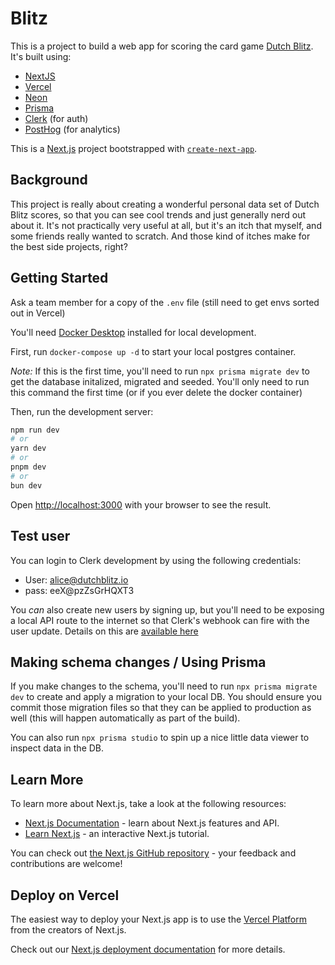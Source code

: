 # Blitz

This is a project to build a web app for scoring the card game [Dutch Blitz](https://en.wikipedia.org/wiki/Dutch_Blitz). It's built using:

- [NextJS](https://nextjs.org/)
- [Vercel](https://vercel.com/)
- [Neon](https://neon.tech)
- [Prisma](https://www.prisma.io/)
- [Clerk](https://www.clerk.com) (for auth)
- [PostHog](https://posthog.com/) (for analytics)

This is a [Next.js](https://nextjs.org/) project bootstrapped with [`create-next-app`](https://github.com/vercel/next.js/tree/canary/packages/create-next-app).

## Background

This project is really about creating a wonderful personal data set of Dutch Blitz scores, so that you can see cool trends and just generally nerd out about it. It's not practically very useful at all, but it's an itch that myself, and some friends really wanted to scratch. And those kind of itches make for the best side projects, right?

## Getting Started

Ask a team member for a copy of the `.env` file (still need to get envs sorted out in Vercel)

You'll need [Docker Desktop](https://www.docker.com/products/docker-desktop/) installed for local development.

First, run `docker-compose up -d` to start your local postgres container.

_Note:_ If this is the first time, you'll need to run `npx prisma migrate dev` to get the database initalized, migrated and seeded. You'll only need to run this command the first time (or if you ever delete the docker container)

Then, run the development server:

```bash
npm run dev
# or
yarn dev
# or
pnpm dev
# or
bun dev
```

Open [http://localhost:3000](http://localhost:3000) with your browser to see the result.

## Test user

You can login to Clerk development by using the following credentials:

- User: alice@dutchblitz.io
- pass: eeX@pzZsGrHQXT3

You _can_ also create new users by signing up, but you'll need to be exposing a local API route to the internet so that Clerk's webhook can fire with the user update. Details on this are [available here](https://ngrok.com/docs/integrations/clerk/webhooks/)

## Making schema changes / Using Prisma

If you make changes to the schema, you'll need to run `npx prisma migrate dev` to create and apply a migration to your local DB. You should ensure you commit those migration files so that they can be applied to production as well (this will happen automatically as part of the build).

You can also run `npx prisma studio` to spin up a nice little data viewer to inspect data in the DB.

## Learn More

To learn more about Next.js, take a look at the following resources:

- [Next.js Documentation](https://nextjs.org/docs) - learn about Next.js features and API.
- [Learn Next.js](https://nextjs.org/learn) - an interactive Next.js tutorial.

You can check out [the Next.js GitHub repository](https://github.com/vercel/next.js/) - your feedback and contributions are welcome!

## Deploy on Vercel

The easiest way to deploy your Next.js app is to use the [Vercel Platform](https://vercel.com/new?utm_medium=default-template&filter=next.js&utm_source=create-next-app&utm_campaign=create-next-app-readme) from the creators of Next.js.

Check out our [Next.js deployment documentation](https://nextjs.org/docs/deployment) for more details.
